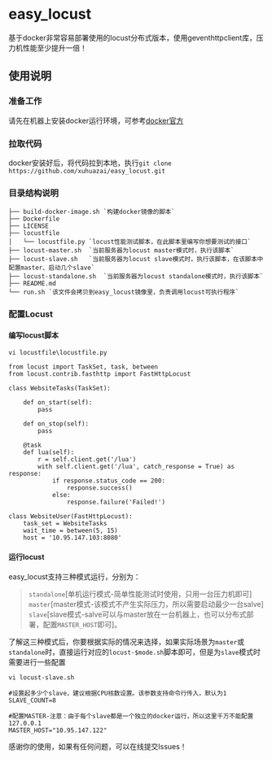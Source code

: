 # easy_locust
基于docker非常容易部署使用的locust分布式版本，使用geventhttpclient库，压力机性能至少提升一倍！

## 使用说明
### 准备工作
请先在机器上安装docker运行环境，可参考[docker官方](https://docs.docker.com/install/ "docker官方")
### 拉取代码
docker安装好后，将代码拉到本地，执行`git clone https://github.com/xuhuazai/easy_locust.git`
### 目录结构说明
    ├── build-docker-image.sh `构建docker镜像的脚本`
    ├── Dockerfile
    ├── LICENSE
    ├── locustfile
    │   └── locustfile.py `locust性能测试脚本，在此脚本里编写你想要测试的接口`
    ├── locust-master.sh  `当前服务器为locust master模式时，执行该脚本`
    ├── locust-slave.sh   `当前服务器为locust slave模式时，执行该脚本，在该脚本中配置master、启动几个slave`
    ├── locust-standalone.sh  `当前服务器为locust standalone模式时，执行该脚本`
    ├── README.md
    └── run.sh `该文件会拷贝到easy_locust镜像里，负责调用locust可执行程序`
### 配置Locust
#### 编写locust脚本
    vi locustfile\locustfile.py
    
    from locust import TaskSet, task, between
    from locust.contrib.fasthttp import FastHttpLocust
    
    class WebsiteTasks(TaskSet):
        
        def on_start(self):
            pass
    
        def on_stop(self):
            pass
    
        @task
        def lua(self):
            r = self.client.get('/lua')
            with self.client.get('/lua', catch_response = True) as response:
                if response.status_code == 200:
                    response.success()
                else:
                    response.failure('Failed!')
    
    class WebsiteUser(FastHttpLocust):
        task_set = WebsiteTasks
        wait_time = between(5, 15)
        host = '10.95.147.103:8080'
    
#### 运行locust
easy_locust支持三种模式运行，分别为：


> `standalone`[单机运行模式-简单性能测试时使用，只用一台压力机即可]
`master`[master模式-该模式不产生实际压力，所以需要启动最少一台salve]
`slave`[slave模式-salve可以与master放在一台机器上，也可以分布式部署，配置`MASTER_HOST`即可]。



了解这三种模式后，你要根据实际的情况来选择，如果实际场景为`master`或`standalone`时，直接运行对应的`locust-$mode.sh`脚本即可，但是为`slave`模式时需要进行一些配置
    
    vi locust-slave.sh
	
    #设置起多少个slave，建议根据CPU核数设置。该参数支持命令行传入，默认为1
    SLAVE_COUNT=8
    
    #配置MASTER-注意：由于每个slave都是一个独立的docker运行，所以这里千万不能配置127.0.0.1
    MASTER_HOST="10.95.147.122"


感谢你的使用，如果有任何问题，可以在线提交Issues！
